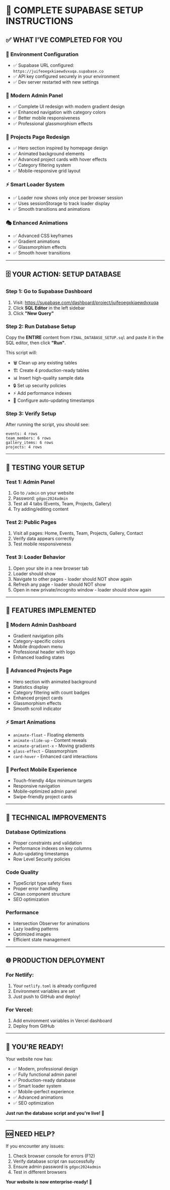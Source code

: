 # 🚀 **COMPLETE SUPABASE SETUP INSTRUCTIONS**

## ✅ **WHAT I'VE COMPLETED FOR YOU**

### 🔧 **Environment Configuration**

- ✅ Supabase URL configured: `https://juifeoegxkiaewdvxuqa.supabase.co`
- ✅ API key configured securely in your environment
- ✅ Dev server restarted with new settings

### 🎨 **Modern Admin Panel**

- ✅ Complete UI redesign with modern gradient design
- ✅ Enhanced navigation with category colors
- ✅ Better mobile responsiveness
- ✅ Professional glassmorphism effects

### 🚀 **Projects Page Redesign**

- ✅ Hero section inspired by homepage design
- ✅ Animated background elements
- ✅ Advanced project cards with hover effects
- ✅ Category filtering system
- ✅ Mobile-responsive grid layout

### ⚡ **Smart Loader System**

- ✅ Loader now shows only once per browser session
- ✅ Uses sessionStorage to track loader display
- ✅ Smooth transitions and animations

### 🎭 **Enhanced Animations**

- ✅ Advanced CSS keyframes
- ✅ Gradient animations
- ✅ Glassmorphism effects
- ✅ Smooth hover transitions

---

## 🗄️ **YOUR ACTION: SETUP DATABASE**

### **Step 1: Go to Supabase Dashboard**

1. Visit: https://supabase.com/dashboard/project/juifeoegxkiaewdvxuqa
2. Click **SQL Editor** in the left sidebar
3. Click **"New Query"**

### **Step 2: Run Database Setup**

Copy the **ENTIRE** content from `FINAL_DATABASE_SETUP.sql` and paste it in the SQL editor, then click **"Run"**.

This script will:

- 🗑️ Clean up any existing tables
- 🏗️ Create 4 production-ready tables
- 📊 Insert high-quality sample data
- 🔒 Set up security policies
- ⚡ Add performance indexes
- 🔄 Configure auto-updating timestamps

### **Step 3: Verify Setup**

After running the script, you should see:

```
events: 4 rows
team_members: 6 rows
gallery_items: 6 rows
projects: 4 rows
```

---

## 🧪 **TESTING YOUR SETUP**

### **Test 1: Admin Panel**

1. Go to `/admin` on your website
2. Password: `gdgoc2024admin`
3. Test all 4 tabs (Events, Team, Projects, Gallery)
4. Try adding/editing content

### **Test 2: Public Pages**

1. Visit all pages: Home, Events, Team, Projects, Gallery, Contact
2. Verify data appears correctly
3. Test mobile responsiveness

### **Test 3: Loader Behavior**

1. Open your site in a new browser tab
2. Loader should show
3. Navigate to other pages - loader should NOT show again
4. Refresh any page - loader should NOT show
5. Open in new private/incognito window - loader should show again

---

## 🎯 **FEATURES IMPLEMENTED**

### **🎨 Modern Admin Dashboard**

- Gradient navigation pills
- Category-specific colors
- Mobile dropdown menu
- Professional header with logo
- Enhanced loading states

### **🚀 Advanced Projects Page**

- Hero section with animated background
- Statistics display
- Category filtering with count badges
- Enhanced project cards
- Glassmorphism effects
- Smooth scroll indicator

### **⚡ Smart Animations**

- `animate-float` - Floating elements
- `animate-slide-up` - Content reveals
- `animate-gradient-x` - Moving gradients
- `glass-effect` - Glassmorphism
- `card-hover` - Enhanced card interactions

### **📱 Perfect Mobile Experience**

- Touch-friendly 44px minimum targets
- Responsive navigation
- Mobile-optimized admin panel
- Swipe-friendly project cards

---

## 🔧 **TECHNICAL IMPROVEMENTS**

### **Database Optimizations**

- Proper constraints and validation
- Performance indexes on key columns
- Auto-updating timestamps
- Row Level Security policies

### **Code Quality**

- TypeScript type safety fixes
- Proper error handling
- Clean component structure
- SEO optimization

### **Performance**

- Intersection Observer for animations
- Lazy loading patterns
- Optimized images
- Efficient state management

---

## 🌐 **PRODUCTION DEPLOYMENT**

### **For Netlify:**

1. Your `netlify.toml` is already configured
2. Environment variables are set
3. Just push to GitHub and deploy!

### **For Vercel:**

1. Add environment variables in Vercel dashboard
2. Deploy from GitHub

---

## 🎊 **YOU'RE READY!**

Your website now has:

- ✅ Modern, professional design
- ✅ Fully functional admin panel
- ✅ Production-ready database
- ✅ Smart loader system
- ✅ Mobile-perfect experience
- ✅ Advanced animations
- ✅ SEO optimization

**Just run the database script and you're live! 🚀**

---

## 🆘 **NEED HELP?**

If you encounter any issues:

1. Check browser console for errors (F12)
2. Verify database script ran successfully
3. Ensure admin password is `gdgoc2024admin`
4. Test in different browsers

**Your website is now enterprise-ready! 🎉**
